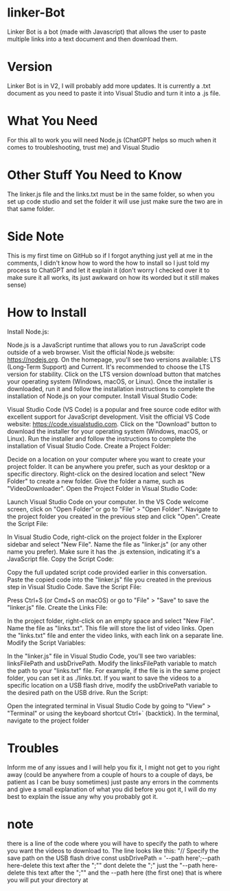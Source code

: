 # linker-Bot
Linker Bot is a bot (made with Javascript) that allows the user to paste multiple links into a text document and then download them.

# Version
Linker Bot is in V2, I will probably add more updates. It is currently a .txt document as you need to paste it into Visual Studio and turn it into a .js file.

# What You Need
For this all to work you will need Node.js (ChatGPT helps so much when it comes to troubleshooting, trust me) and Visual Studio 

# Other Stuff You Need to Know
The linker.js file and the links.txt must be in the same folder, so when you set up code studio and set the folder it will use just make sure the two are in that same folder.

# Side Note
This is my first time on GitHub so if I forgot anything just yell at me in the comments, I didn't know how to word the how to install so I just told my process to ChatGPT and let it explain it (don't worry I checked over it to make sure it all works, its just awkward on how its worded but it still makes sense)

# How to Install
Install Node.js:

Node.js is a JavaScript runtime that allows you to run JavaScript code outside of a web browser.
Visit the official Node.js website: https://nodejs.org.
On the homepage, you'll see two versions available: LTS (Long-Term Support) and Current. It's recommended to choose the LTS version for stability.
Click on the LTS version download button that matches your operating system (Windows, macOS, or Linux).
Once the installer is downloaded, run it and follow the installation instructions to complete the installation of Node.js on your computer.
Install Visual Studio Code:

Visual Studio Code (VS Code) is a popular and free source code editor with excellent support for JavaScript development.
Visit the official VS Code website: https://code.visualstudio.com.
Click on the "Download" button to download the installer for your operating system (Windows, macOS, or Linux).
Run the installer and follow the instructions to complete the installation of Visual Studio Code.
Create a Project Folder:

Decide on a location on your computer where you want to create your project folder. It can be anywhere you prefer, such as your desktop or a specific directory.
Right-click on the desired location and select "New Folder" to create a new folder.
Give the folder a name, such as "VideoDownloader".
Open the Project Folder in Visual Studio Code:

Launch Visual Studio Code on your computer.
In the VS Code welcome screen, click on "Open Folder" or go to "File" > "Open Folder".
Navigate to the project folder you created in the previous step and click "Open".
Create the Script File:

In Visual Studio Code, right-click on the project folder in the Explorer sidebar and select "New File".
Name the file as "linker.js" (or any other name you prefer). Make sure it has the .js extension, indicating it's a JavaScript file.
Copy the Script Code:

Copy the full updated script code provided earlier in this conversation.
Paste the copied code into the "linker.js" file you created in the previous step in Visual Studio Code.
Save the Script File:

Press Ctrl+S (or Cmd+S on macOS) or go to "File" > "Save" to save the "linker.js" file.
Create the Links File:

In the project folder, right-click on an empty space and select "New File".
Name the file as "links.txt". This file will store the list of video links.
Open the "links.txt" file and enter the video links, with each link on a separate line.
Modify the Script Variables:

In the "linker.js" file in Visual Studio Code, you'll see two variables: linksFilePath and usbDrivePath.
Modify the linksFilePath variable to match the path to your "links.txt" file. For example, if the file is in the same project folder, you can set it as ./links.txt.
If you want to save the videos to a specific location on a USB flash drive, modify the usbDrivePath variable to the desired path on the USB drive.
Run the Script:

Open the integrated terminal in Visual Studio Code by going to "View" > "Terminal" or using the keyboard shortcut Ctrl+` (backtick).
In the terminal, navigate to the project folder

# Troubles
Inform me of any issues and I will help you fix it, I might not get to you right away (could be anywhere from a couple of hours to a couple of days, be patient as I can be busy sometimes) just paste any errors in the comments and give a small explanation of what you did before you got it, I will do my best to explain the issue any why you probably got it.

# note
there is a line of the code where you will have to specify the path to where you want the videos to download to. The line looks like this: "// Specify the save path on the USB flash drive
const usbDrivePath = '--path here';--path here-delete this text after the ";""
dont delete the ";" just the "--path here-delete this text after the ";"" and the --path here   (the first one) that is where you will put your directory at

